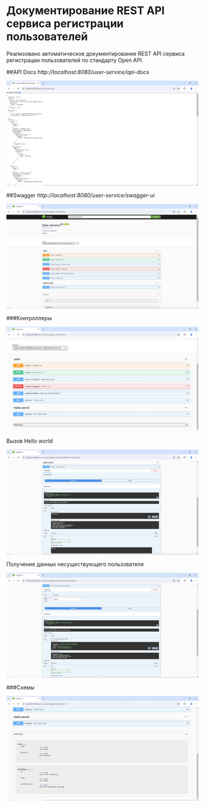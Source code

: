 # Документирование REST API сервиса регистрации пользователей

Реализовано автоматическое документирование REST API сервиса регистрации пользователей по стандарту Open API.

##API Docs
*http://localhost:8080/user-service/api-docs*

![screenshot](images/api_docs.jpg)

##Swagger
*http://localhost:8080/user-service/swagger-ui*

![screenshot](images/swagger_ui.jpg)

###Контроллеры

![screenshot](images/swagger_ui_endpoints.jpg)

Вызов Hello world

![screenshot](images/swagger_ui_endpoints_try_helloworld.jpg)

Получение данных несуществующего пользователя

![screenshot](images/swagger_ui_endpoints_try_get_user.jpg)

###Схемы

![screenshot](images/swagger_ui_schemas.jpg)

